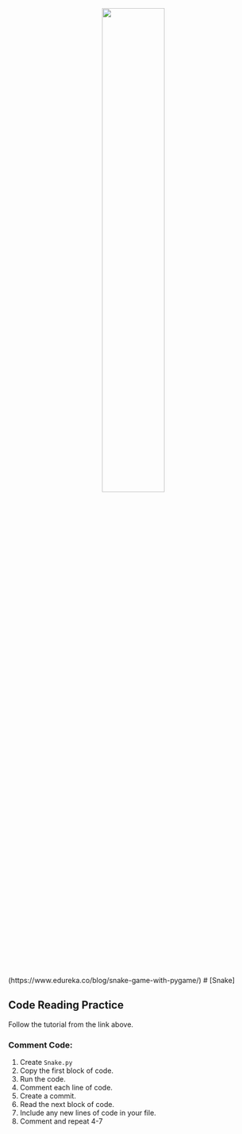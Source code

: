<div style="text-align:center">
        <img    src="https://d1jnx9ba8s6j9r.cloudfront.net/blog/wp-content/uploads/2019/10/final-screen-snake-game-Edureka.png"
                width="50%" 
                height="50%" />          
</div>
(https://www.edureka.co/blog/snake-game-with-pygame/)
# [Snake]

<br>

## Code Reading Practice
Follow the tutorial from the link above.

### Comment Code:
1. Create `Snake.py`
2. Copy the first block of code.
3. Run the code.
4. Comment each line of code.
5. Create a commit.
6. Read the next block of code. 
7. Include any new lines of code in your file.
8. Comment and repeat 4-7